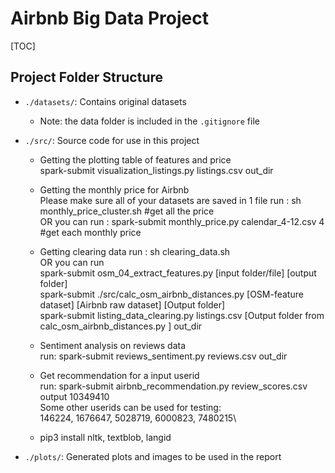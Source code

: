 # Airbnb Big Data Project

[TOC]

## Project Folder Structure

- `./datasets/`: Contains original datasets
  - Note: the data folder is included in the `.gitignore` file
- `./src/`: Source code for use in this project
  - Getting the plotting table of features and price\
  spark-submit visualization_listings.py listings.csv out_dir
  
  - Getting the monthly price for Airbnb\
  Please make sure all of your datasets are saved in 1 file
  run : sh  monthly_price_cluster.sh  #get all the price\
  OR you can run : spark-submit monthly_price.py calendar_4-12.csv 4 #get each monthly price
  
  - Getting clearing data 
  run : sh clearing_data.sh  \
  OR you can run \
  spark-submit osm_04_extract_features.py [input folder/file] [output folder]\
  spark-submit ./src/calc_osm_airbnb_distances.py [OSM-feature dataset] [Airbnb raw dataset] [Output folder]\
  spark-submit listing_data_clearing.py listings.csv  [Output folder from calc_osm_airbnb_distances.py ] out_dir

  - Sentiment analysis on reviews data  \
  run: spark-submit reviews_sentiment.py reviews.csv out_dir

  - Get recommendation for a input userid \
  run: spark-submit airbnb_recommendation.py review_scores.csv output 10349410 \
  Some other userids can be used for testing: \
  146224, 1676647, 5028719, 6000823, 7480215\

  - pip3 install nltk, textblob, langid
  
- `./plots/`: Generated plots and images to be used in the report



